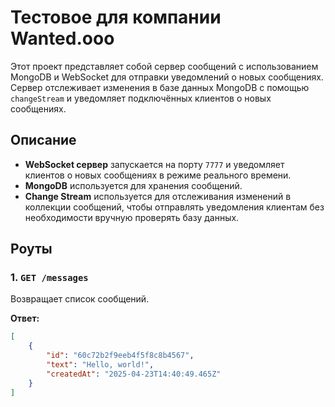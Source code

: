# Тестовое для компании Wanted.ooo

Этот проект представляет собой сервер сообщений с использованием MongoDB и WebSocket для отправки уведомлений о новых сообщениях. Сервер отслеживает изменения в базе данных MongoDB с помощью `changeStream` и уведомляет подключённых клиентов о новых сообщениях.

## Описание

- **WebSocket сервер** запускается на порту `7777` и уведомляет клиентов о новых сообщениях в режиме реального времени.
- **MongoDB** используется для хранения сообщений.
- **Change Stream** используется для отслеживания изменений в коллекции сообщений, чтобы отправлять уведомления клиентам без необходимости вручную проверять базу данных.

## Роуты

### 1. `GET /messages`

Возвращает список сообщений.

**Ответ:**

```json
[
	{
		"id": "60c72b2f9eeb4f5f8c8b4567",
		"text": "Hello, world!",
		"createdAt": "2025-04-23T14:40:49.465Z"
	}
]
```
